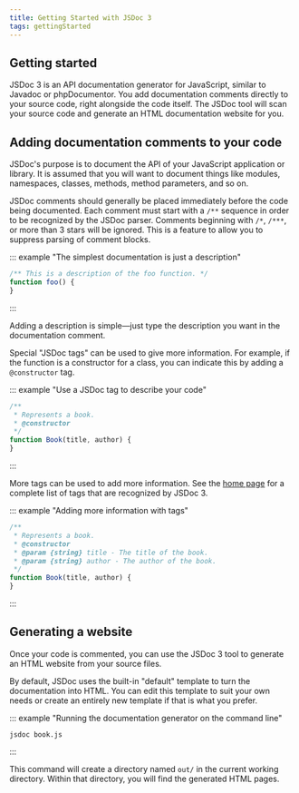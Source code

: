 ```yaml
---
title: Getting Started with JSDoc 3
tags: gettingStarted
---
```


## Getting started

JSDoc 3 is an API documentation generator for JavaScript, similar to Javadoc or phpDocumentor. You
add documentation comments directly to your source code, right alongside the code itself. The JSDoc
tool will scan your source code and generate an HTML documentation website for you.

## Adding documentation comments to your code

JSDoc's purpose is to document the API of your JavaScript application or library. It is assumed that
you will want to document things like modules, namespaces, classes, methods, method parameters, and
so on.

JSDoc comments should generally be placed immediately before the code being documented. Each comment
must start with a `/**` sequence in order to be recognized by the JSDoc parser. Comments beginning
with `/*`, `/***`, or more than 3 stars will be ignored. This is a feature to allow you to suppress
parsing of comment blocks.

::: example "The simplest documentation is just a description"

```js
/** This is a description of the foo function. */
function foo() {
}
```
:::

Adding a description is simple—just type the description you want in the documentation comment.

Special "JSDoc tags" can be used to give more information. For example, if the function is a
constructor for a class, you can indicate this by adding a `@constructor` tag.

::: example "Use a JSDoc tag to describe your code"

```js
/**
 * Represents a book.
 * @constructor
 */
function Book(title, author) {
}
```
:::

More tags can be used to add more information. See the [home page][block-tags] for a complete list
of tags that are recognized by JSDoc 3.

::: example "Adding more information with tags"

```js
/**
 * Represents a book.
 * @constructor
 * @param {string} title - The title of the book.
 * @param {string} author - The author of the book.
 */
function Book(title, author) {
}
```
:::

[block-tags]: /#block-tags

## Generating a website

Once your code is commented, you can use the JSDoc 3 tool to generate an HTML website from your
source files.

By default, JSDoc uses the built-in "default" template to turn the documentation into HTML. You can
edit this template to suit your own needs or create an entirely new template if that is what you
prefer.

::: example "Running the documentation generator on the command line"

```
jsdoc book.js
```
:::

This command will create a directory named `out/` in the current working directory. Within that
directory, you will find the generated HTML pages.
